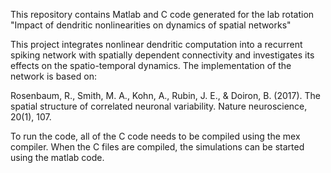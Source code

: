This repository contains Matlab and C code generated for the lab rotation "Impact of dendritic nonlinearities on dynamics of spatial networks"

This project integrates nonlinear dendritic computation into a recurrent spiking network with spatially dependent connectivity and investigates
its effects on the spatio-temporal dynamics.
The implementation of the network is based on:

Rosenbaum, R., Smith, M. A., Kohn, A., Rubin, J. E., & Doiron, B. (2017). The spatial structure of correlated neuronal variability. Nature neuroscience, 20(1), 107.

To run the code, all of the C code needs to be compiled using the mex compiler.
When the C files are compiled, the simulations can be started using the matlab code.
